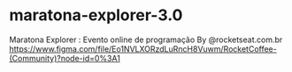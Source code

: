 # maratona-explorer-3.0
Maratona Explorer : Evento online  de programação By @rocketseat.com.br
https://www.figma.com/file/Eo1NVLXORzdLuRncH8Vuwm/RocketCoffee-(Community)?node-id=0%3A1
